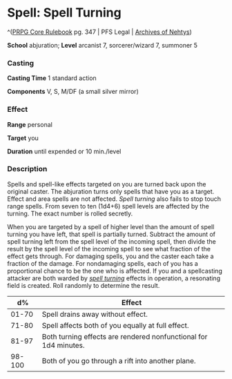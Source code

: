 # Spell: Spell Turning

^([PRPG Core Rulebook][ss-spell-turning] pg. 347 | PFS Legal | [Archives of Nehtys][sn-spell-turning])

**School** abjuration; **Level** arcanist 7, sorcerer/wizard 7, summoner 5

### Casting

**Casting Time** 1 standard action  

**Components** V, S, M/DF (a small silver mirror)

### Effect

**Range** personal  

**Target** you  

**Duration** until expended or 10 min./level

### Description

Spells and spell-like effects targeted on you are turned back upon the original caster. The abjuration turns only spells that have you as a target. Effect and area spells are not affected. _Spell turning_ also fails to stop touch range spells. From seven to ten (1d4+6) spell levels are affected by the turning. The exact number is rolled secretly.  

When you are targeted by a spell of higher level than the amount of spell turning you have left, that spell is partially turned. Subtract the amount of spell turning left from the spell level of the incoming spell, then divide the result by the spell level of the incoming spell to see what fraction of the effect gets through. For damaging spells, you and the caster each take a fraction of the damage. For nondamaging spells, each of you has a proportional chance to be the one who is affected. If you and a spellcasting attacker are both warded by _[spell turning]_ effects in operation, a resonating field is created. Roll randomly to determine the result.  

**d%**| **Effect**  
---|---  
01-70| Spell drains away without effect.  
71-80| Spell affects both of you equally at full effect.  
81-97| Both turning effects are rendered nonfunctional for 1d4 minutes.  
98-100| Both of you go through a rift into another plane.  

[ss-spell-turning]: http://paizo.com/pathfinderRPG/v57
[sn-spell-turning]: http://www.archivesofnethys.com/SpellDisplay.aspx?ItemName=Spell%20Turning
[spell turning]: http://www.archivesofnethys.com/SpellDisplay.aspx?ItemName=spell%20turning